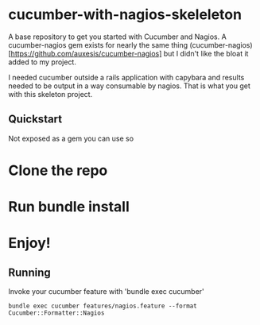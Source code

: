 cucumber-with-nagios-skeleleton
===============================

A base repository to get you started with Cucumber and Nagios. A cucumber-nagios gem
exists for nearly the same thing (cucumber-nagios)[https://github.com/auxesis/cucumber-nagios]
but I didn't like the bloat it added to my project.

I needed cucumber outside a rails application with capybara and results needed
to be output in a way consumable by nagios. That is what you get with this skeleton
project.

Quickstart
----------
Not exposed as a gem you can use so
# Clone the repo
# Run bundle install
# Enjoy!

Running
-------
Invoke your cucumber feature with 'bundle exec cucumber'

    bundle exec cucumber features/nagios.feature --format Cucumber::Formatter::Nagios



